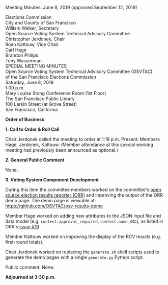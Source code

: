 Meeting Minutes: June 8, 2019 (approved September 12, 2019)

<div id="meeting_header_right" class="headered">
Elections Commission<br>
City and County of San Francisco<br>
William Walker, Secretary<br>
</div>

<div class="headered">
Open Source Voting System Technical Advisory Committee<br>
Christopher Jerdonek, Chair<br>
Roan Kattouw, Vice Chair<br>
Carl Hage<br>
Brandon Philips<br>
Tony Wasserman<br>
</div>

<div id="meeting_header_main" class="headered">
SPECIAL MEETING MINUTES<br>
Open Source Voting System Technical Advisory Committee (OSVTAC)<br>
of the San Francisco Elections Commission<br>
Saturday, June 8, 2019<br>
1:00 p.m.<br>
Mary Louise Stong Conference Room (1st Floor)<br>
The San Francisco Public Library<br>
100 Larkin Street (at Grove Street)<br>
San Francisco, California<br>
</div>

**Order of Business**

**1\. Call to Order & Roll Call**

Chair Jerdonek called the meeting to order at 1:18 p.m. Present: Members
Hage, Jerdonek, Kattouw. (Member attendance at this special working meeting
had previously been announced as optional.)


**2\. General Public Comment**

None.


**3\. Voting System Component Development**

During this item the committee members worked on the committee's [open source
election results reporter
(ORR)](https://github.com/OSVTAC/osv-results-reporter) and improving the
output of the ORR demo page. The demo page is viewable at:
<https://github.com/OSVTAC/osv-results-demo>

Member Hage worked on adding new attributes to the JSON input file and data
model (e.g. `contest.approval_required`, `contest.name`, etc), as listed in
ORR's [issue #16](https://github.com/OSVTAC/osv-results-reporter/issues/16) .

Member Kattouw worked on improving the display of the RCV results (e.g.
first-round totals).

Chair Jerdonek worked on replacing the `generate.sh` shell scripts used to
generate the demo pages with a single `generate.py` Python script.

Public comment: None.


**Adjourned at 3:30 p.m.**
